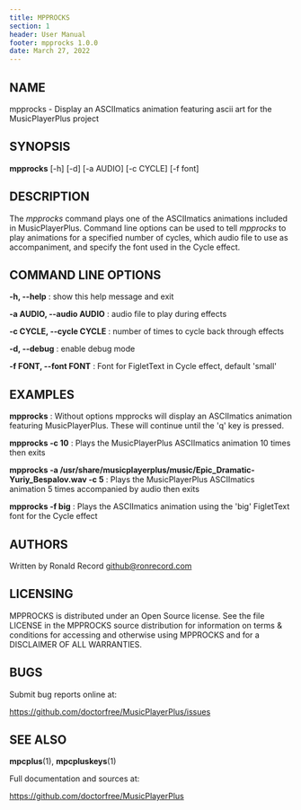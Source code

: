 ```yaml
---
title: MPPROCKS
section: 1
header: User Manual
footer: mpprocks 1.0.0
date: March 27, 2022
---
```

## NAME
mpprocks - Display an ASCIImatics animation featuring ascii art for the MusicPlayerPlus project

## SYNOPSIS
**mpprocks** [-h] [-d] [-a AUDIO] [-c CYCLE] [-f font]

## DESCRIPTION
The *mpprocks* command plays one of the ASCIImatics animations included in
MusicPlayerPlus. Command line options can be used to tell *mpprocks* to play
animations for a specified number of cycles, which audio file to use as
accompaniment, and specify the font used in the Cycle effect.

## COMMAND LINE OPTIONS
**-h, --help**
: show this help message and exit

**-a AUDIO, --audio AUDIO**
: audio file to play during effects

**-c CYCLE, --cycle CYCLE**
: number of times to cycle back through effects

**-d, --debug**
: enable debug mode

**-f FONT, --font FONT**
: Font for FigletText in Cycle effect, default 'small'

## EXAMPLES
**mpprocks**
: Without options mpprocks will display an ASCIImatics animation featuring MusicPlayerPlus. These will continue until the 'q' key is pressed.

**mpprocks -c 10**
: Plays the MusicPlayerPlus ASCIImatics animation 10 times then exits 

**mpprocks -a /usr/share/musicplayerplus/music/Epic_Dramatic-Yuriy_Bespalov.wav -c 5**
: Plays the MusicPlayerPlus ASCIImatics animation 5 times accompanied by audio then exits 

**mpprocks -f big**
: Plays the ASCIImatics animation using the 'big' FigletText font for the Cycle effect

## AUTHORS
Written by Ronald Record github@ronrecord.com

## LICENSING
MPPROCKS is distributed under an Open Source license.
See the file LICENSE in the MPPROCKS source distribution
for information on terms &amp; conditions for accessing and
otherwise using MPPROCKS and for a DISCLAIMER OF ALL WARRANTIES.

## BUGS
Submit bug reports online at:

https://github.com/doctorfree/MusicPlayerPlus/issues

## SEE ALSO
**mpcplus**(1), **mpcpluskeys**(1)

Full documentation and sources at:

https://github.com/doctorfree/MusicPlayerPlus

